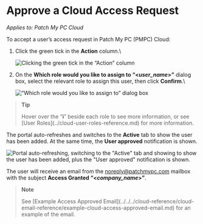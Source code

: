# Approve a Cloud Access Request

_Applies to: Patch My PC Cloud_

To accept a user’s access request in Patch My PC (PMPC) Cloud:

1.  Click the green tick in the **Action** column.\\

    ![Clicking the green tick in the “Action” column](../../../../.gitbook/assets/image-\(619\).png)
2.  On the **Which role would you like to assign to “<**_**user\_name**_**>”** dialog box, select the relevant role to assign this user, then click **Confirm**.\\

    ![“Which role would you like to assign to” dialog box](../../../../.gitbook/assets/image-\(620\).png)

> **Tip**
>
> Hover over the “**i**” beside each role to see more information, or see \[User Roles]\(../cloud-user-roles-reference.md) for more information.

The portal auto-refreshes and switches to the **Active** tab to show the user has been added. At the same time, the **User approved** notification is shown.

![Portal auto-refreshing, switching to the "Active" tab and showing to show the user has been added, plus the "User approved" notification is shown.](../../../../.gitbook/assets/image-\(622\).png)

The user will receive an email from the [noreply@patchmypc.com](mailto:noreply@patchmypc.com) mailbox with the subject **Access Granted “<**_**company\_name**_**>”**.

> **Note**
>
> See \[Example Access Approved Email]\(../../../cloud-reference/cloud-email-reference/example-cloud-access-approved-email.md) for an example of the email.
